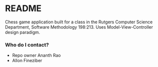 # README #

Chess game application built for a class in the Rutgers Computer Science Department, Software Methodology 198:213. Uses Model-View-Controller design paradigm.

### Who do I contact? ###

* Repo owner Ananth Rao
* Allon Fineziber